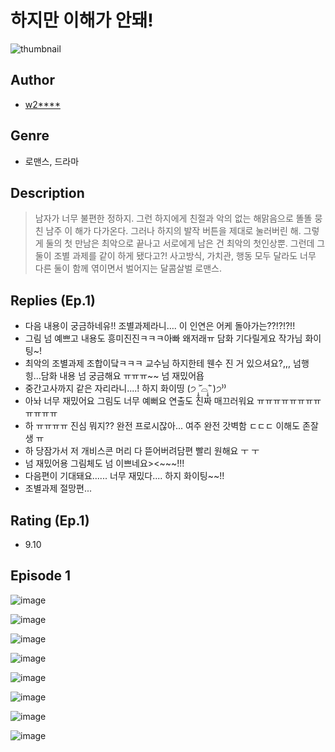 # 하지만 이해가 안돼!
![thumbnail](https://image-comic.pstatic.net/user_contents_data/challenge_comic/2023/05/24/upload_7377801509437780067_480x623.jpeg)

## Author
- [w2****](https://comic.naver.com/artistTitle?id=367074)

## Genre
- 로맨스, 드라마

## Description
> 남자가 너무 불편한 정하지. 그런 하지에게 친절과 악의 없는 해맑음으로 똘똘 뭉친 남주 이 해가 다가온다. 그러나 하지의 발작 버튼을 제대로 눌러버린 해. 그렇게 둘의 첫 만남은 최악으로 끝나고 서로에게 남은 건 최악의 첫인상뿐. 그런데 그 둘이 조별 과제를 같이 하게 됐다고?! 사고방식, 가치관, 행동 모두 달라도 너무 다른 둘이 함께 엮이면서 벌어지는 달콤살벌 로맨스.

## Replies (Ep.1)
- 다음 내용이 궁금하네유!! 조별과제라니…. 이 인연은 어케 돌아가는??!?!?!!
- 그림 넘 예쁘고 내용도 흥미진진ㅋㅋㅋ아빠 왜저래ㅠ 담화 기다릴게요 작가님 화이팅~!
- 최악의 조별과제 조합이닼ㅋㅋㅋ 교수님 하지한테 웬수 진 거 있으셔요?,,, 넘행 힝...담화 내용 넘 궁금해요 ㅠㅠㅠ~~ 넘 재밌어욥
- 중간고사까지 같은 자리라니....! 하지 화이띵 (੭ ˃̣̣̥᷄⌓˂̣̣̥᷅ )੭⁾⁾
- 아놔 너무 재밌어요 그림도 너무 예뻐요 연출도 진짜 매끄러워요 ㅠㅠㅠㅠㅠㅠㅠㅠㅠㅠㅠㅠ
- 하 ㅠㅠㅠㅠ 진심 뭐지?? 완전 프로시잖아... 여주 완전 갓벽함 ㄷㄷㄷ 이해도 존잘생 ㅠ
- 하 당잠가서 저 개비스콘 머리 다 뜯어버려담편 빨리 원해요 ㅜ ㅜ
- 넘 재밌어용 그림체도 넘 이쁘네요><~~~!!!
- 다음편이 기대돼요...... 너무 재밌다.... 하지 화이팅~~!!
- 조별과제 절망편...

## Rating (Ep.1)
- 9.10

## Episode 1
![image](https://image-comic.pstatic.net/user_contents_data/challenge_comic/2023/05/24/367074/upload_3907215970147776310.jpeg)

![image](https://image-comic.pstatic.net/user_contents_data/challenge_comic/2023/05/24/367074/upload_7220170034314295604.jpeg)

![image](https://image-comic.pstatic.net/user_contents_data/challenge_comic/2023/05/24/367074/upload_4049920661600154469.jpeg)

![image](https://image-comic.pstatic.net/user_contents_data/challenge_comic/2023/05/24/367074/upload_7004333697711353913.jpeg)

![image](https://image-comic.pstatic.net/user_contents_data/challenge_comic/2023/05/24/367074/upload_4050818747033008486.jpeg)

![image](https://image-comic.pstatic.net/user_contents_data/challenge_comic/2023/05/24/367074/upload_3847543244902719792.jpeg)

![image](https://image-comic.pstatic.net/user_contents_data/challenge_comic/2023/05/24/367074/upload_7005740862960853862.jpeg)

![image](https://image-comic.pstatic.net/user_contents_data/challenge_comic/2023/05/24/367074/upload_3546365049870378035.jpeg)
